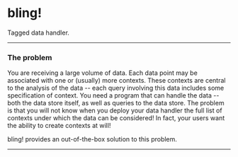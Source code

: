 # bling!

Tagged data handler.

---

### The problem

You are receiving a large volume of data. Each data point may be associated with one or (usually) more contexts. These contexts are central to the analysis of the data -- each query involving this data includes some specification of context. You need a program that can handle the data -- both the data store itself, as well as queries to the data store. The problem is that you will not know when you deploy your data handler the full list of contexts under which the data can be considered! In fact, your users want the ability to create contexts at will!

bling! provides an out-of-the-box solution to this problem.

---

